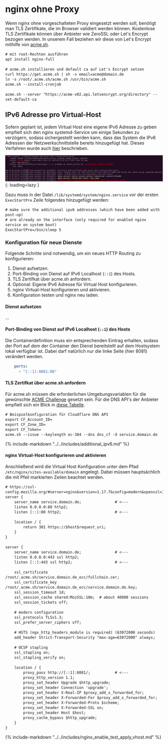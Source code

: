 # nginx ohne Proxy

Wenn nginx ohne vorgeschalteten Proxy eingesetzt werden soll, benötigt man TLS Zertifikate, die im 
Browser validiert werden können. Kostenlose TLS Zertifikate können über Anbieter wie ZeroSSL 
oder Let's Encrypt bezogen werden. In unserem Fall beziehen wir diese von Let's Encrypt mithilfe von
[acme.sh](https://github.com/acmesh-official/acme.sh).

```shell
# mit root-Rechten ausführen
apt install nginx-full

# acme.sh installieren und default ca auf Let's Encrypt setzen
curl https://get.acme.sh | sh -s email=acme@domain.de
ln -s /root/.acme.sh/acme.sh /usr/bin/acme.sh
acme.sh --install-cronjob

acme.sh --server "https://acme-v02.api.letsencrypt.org/directory" --set-default-ca
```

## IPv6 Adresse pro Virtual-Host
Sofern geplant ist, jedem Virtual Host eine eigene IPv6 Adresse zu geben empfielt sich
den nginx systemd-Service um einige Sekunden zu verzögern, sodass sichergestellt werden 
kann, dass das System die IPv6 Adressen der Netzwerkschnittstelle bereits hinzugefügt hat.
Dieses Verfahren wurde auch [hier](https://docs.ispsystem.com/ispmanager-business/troubleshooting-guide/if-nginx-does-not-start-after-rebooting-the-server) beschrieben.

![Result of `systemctl status nginx`](../img/nginx/nginx-failed-ipv6-not-assignable.png){: loading=lazy }

Dazu muss in der Datei `/lib/systemd/system/nginx.service` vor der ersten `ExecStartPre` Zeile folgendes hinzugefügt werden:
```shell
# make sure the additional ipv6 addresses (which have been added with post-up) 
# are already on the interface (only required for enabled nginx service on system boot)
ExecStartPre=/bin/sleep 5
```

### Konfiguration für neue Dienste

Folgende Schritte sind notwendig, um ein neues HTTP Routing zu konfigurieren:
1. Dienst aufsetzen.
2. Port-Binding von Dienst auf IPv6 Localhost (`::1`) des Hosts.
3. TLS Zertifkat über acme.sh anfordern.
4. Optional: Eigene IPv6 Adresse für Virtual Host konfigurieren.
5. nginx Virtual-Host konfigurieren und aktivieren.
6. Konfiguration testen und nginx neu laden.

#### Dienst aufsetzen
...

#### Port-Binding von Dienst auf IPv6 Localhost (`::1`) des Hosts
Die Containerdefinition muss ein entsprechenden Eintrag erhalten, sodass der Port 
auf dem der Container den Dienst bereitstellt auf dem Hostsystem lokal verfügbar ist.
Dabei darf natürlich nur die linke Seite (hier 8081) verändert werden.
```yaml
    ports:
      - "[::1]:8081:80"
```

#### TLS Zertifkat über acme.sh anfordern

Für acme.sh müssen die erforderlichen Umgebungsvariablen für die gewünschte 
[ACME Challenge](https://letsencrypt.org/docs/challenge-types/) gesetzt 
sein. Für die DNS API's der Anbieter empfielt sich ein Blick in 
[diese Tabelle](https://github.com/acmesh-official/acme.sh/wiki/dnsapi).

```shell
# Beispielkonfiguration für Cloudflare DNS API
export CF_Account_ID=
export CF_Zone_ID=
export CF_Token=
acme.sh --issue --keylength ec-384 --dns dns_cf -d service.domain.de
```

{% include-markdown "../../includes/additional_ipv6.md" %}

#### nginx Virtual-Host konfigurieren und aktivieren
Anschließend wird die Virtual Host Konfiguration unter dem Pfad
`/etc/nginx/sites-available/domain` angelegt. Dabei müssen hauptsächlich die 
mit Pfeil markierten Zeilen beachtet werden.
```nginx
# https://ssl-config.mozilla.org/#server=nginx&version=1.17.7&config=modern&openssl=1.1.1d&guideline=5.6
server {
    server_name service.domain.de;               # <---
    listen 0.0.0.0:80 http2;
    listen [::]:80 http2;                        # <---

    location / {
        return 301 https://$host$request_uri;
    }
}

server {
    server_name service.domain.de;               # <---
    listen 0.0.0.0:443 ssl http2; 
    listen [::]:443 ssl http2;                   # <---

    ssl_certificate /root/.acme.sh/service.domain.de_ecc/fullchain.cer;
    ssl_certificate_key /root/.acme.sh/service.domain.de_ecc/service.domain.de.key;
    ssl_session_timeout 1d;
    ssl_session_cache shared:MozSSL:10m;  # about 40000 sessions
    ssl_session_tickets off;

    # modern configuration
    ssl_protocols TLSv1.3;
    ssl_prefer_server_ciphers off;

    # HSTS (ngx_http_headers_module is required) (63072000 seconds)
    add_header Strict-Transport-Security "max-age=63072000" always;

    # OCSP stapling
    ssl_stapling on;
    ssl_stapling_verify on;

    location / {
        proxy_pass http://[::1]:8081/;           # <---
        proxy_http_version 1.1;
        proxy_set_header Upgrade $http_upgrade;
        proxy_set_header Connection 'upgrade';
        proxy_set_header X-Real-IP $proxy_add_x_forwarded_for;
        proxy_set_header X-Forwarded-For $proxy_add_x_forwarded_for;
        proxy_set_header X-Forwarded-Proto $scheme;
        proxy_set_header X-Forwarded-SSL on;
        proxy_set_header Host $host;
        proxy_cache_bypass $http_upgrade;
    }
}
```

{% include-markdown "../../includes/nginx_enable_test_apply_vhost.md" %}
